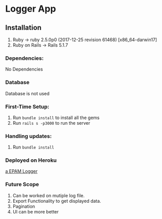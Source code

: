 # Logger App

## Installation
1. Ruby -> ruby 2.5.0p0 (2017-12-25 revision 61468) [x86_64-darwin17]
2. Ruby on Rails -> Rails 5.1.7

### Dependencies:

No Dependencies

### Database
Database is not used

### First-Time Setup:

1. Run `bundle install` to install all the gems
2. Run `rails s -p3000` to run the server

### Handling updates:

1. Run `bundle install`

### Deployed on Heroku
[a EPAM Logger](https://epam-logger.herokuapp.com/)

### Future Scope

1. Can be worked on mutiple log file.
2. Export Functionality to get displayed data.
3. Pagination
4. UI can be more better
